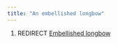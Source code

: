 ```yaml
---
title: "An embellished longbow"
---
```


1.  REDIRECT [Embellished longbow](Embellished_longbow "wikilink")